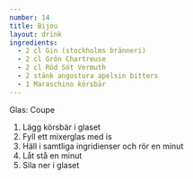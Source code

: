 ```yaml
---
number: 14
title: Bijou 
layout: drink
ingredients: 
  - 2 cl Gin (stockholms bränneri)
  - 2 cl Grön Chartreuse 
  - 2 cl Röd Söt Vermuth 
  - 2 stänk angostura apelsin bitters 
  - 1 Maraschino körsbär
---
```



Glas: Coupe

1) Lägg körsbär i glaset  
2) Fyll ett mixerglas med is  
3) Häll i samtliga ingridienser och rör en minut  
4) Låt stå en minut  
5) Sila ner i glaset  
